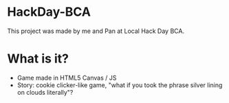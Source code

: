 HackDay-BCA
===========
This project was made by me and Pan at Local Hack Day BCA.

# What is it?
- Game made in HTML5 Canvas / JS
- Story: cookie clicker-like game, "what if you took the phrase silver lining on clouds literally"?
